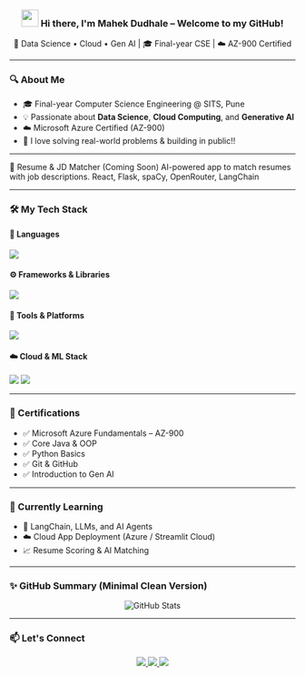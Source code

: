 <!-- Mahek Dudhale | Profile README -->

<h3 align="center">
  <img src="https://raw.githubusercontent.com/MartinHeinz/MartinHeinz/master/wave.gif" width="30px" style="display:inline-block;" />
  Hi there, I'm <b>Mahek Dudhale</b> – Welcome to my GitHub!
</h3>

<p align="center">
  🚀 Data Science • Cloud • Gen AI | 🎓 Final-year CSE | ☁️ AZ-900 Certified  
</p>

---

### 🔍 About Me

- 🎓 Final-year Computer Science Engineering @ SITS, Pune  
- 💡 Passionate about **Data Science**, **Cloud Computing**, and **Generative AI**  
- ☁️ Microsoft Azure Certified (AZ-900)  
- 🧠 I love solving real-world problems & building in public!! 

---
🧠 Resume & JD Matcher (Coming Soon)
AI-powered app to match resumes with job descriptions.
React, Flask, spaCy, OpenRouter, LangChain

---

### 🛠️ My Tech Stack

#### 🧠 Languages
<p align="left">
  <img src="https://skillicons.dev/icons?i=python,java,sql" />
</p>

#### ⚙️ Frameworks & Libraries
<p align="left">
  <img src="https://skillicons.dev/icons?i=react,nodejs,flask,tailwind" />
</p>

#### 🧰 Tools & Platforms
<p align="left">
  <img src="https://skillicons.dev/icons?i=git,github,vscode,linux" />
</p>

#### ☁️ Cloud & ML Stack
<p align="left">
  <img src="https://skillicons.dev/icons?i=azure,firebase" />
  <img src="https://skillicons.dev/icons?i=pandas,numpy" />
</p>


---


### 🏅 Certifications

- ✅ Microsoft Azure Fundamentals – AZ-900  
- ✅ Core Java & OOP  
- ✅ Python Basics  
- ✅ Git & GitHub  
- ✅ Introduction to Gen AI

---

### 🌱 Currently Learning

- 🔁 LangChain, LLMs, and AI Agents  
- ☁️ Cloud App Deployment (Azure / Streamlit Cloud)  
- 📈 Resume Scoring & AI Matching

---

### ✨ GitHub Summary (Minimal Clean Version)

<p align="center">
  <img src="https://github-profile-summary-cards.vercel.app/api/cards/profile-details?username=mahek-dudhale&theme=github_dark" alt="GitHub Stats" />
</p>

---

### 📫 Let's Connect

<p align="center">
  <a href="mailto:mahekdudhale23@gmail.com">
    <img src="https://img.shields.io/badge/Gmail-D14836?style=for-the-badge&logo=gmail&logoColor=white"/>
  </a>
  <a href="https://www.linkedin.com/in/mahek-dudhale">
    <img src="https://img.shields.io/badge/LinkedIn-0A66C2?style=for-the-badge&logo=linkedin&logoColor=white"/>
  </a>
  <a href="https://github.com/mahek-dudhale">
    <img src="https://img.shields.io/badge/GitHub-181717?style=for-the-badge&logo=github&logoColor=white"/>
  </a>
</p>


